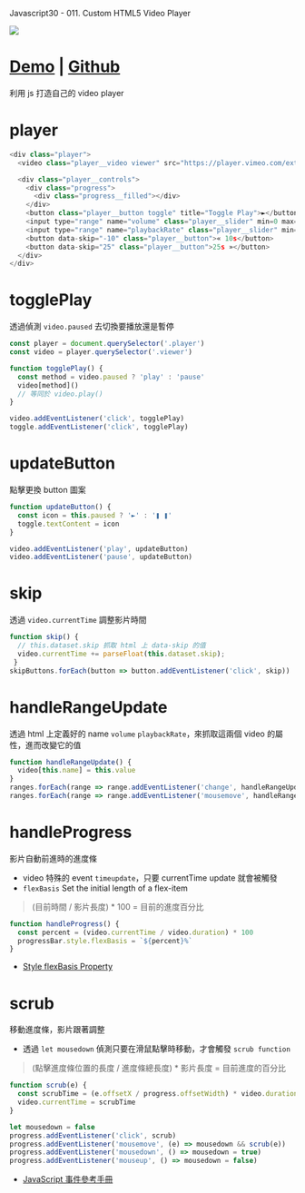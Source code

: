 Javascript30 - 011. Custom HTML5 Video Player

![](https://mgleon08.github.io/JavaScript30/011.Custom-HTML5-Video-Player/images/thumbnail.png)

<!-- more -->

# [Demo](https://mgleon08.github.io/JavaScript30/011.Custom-HTML5-Video-Player/index.html) | [Github](https://github.com/mgleon08/JavaScript30/tree/master/011.Custom-HTML5-Video-Player)

利用 js 打造自己的 video player

# player

```js
<div class="player">
  <video class="player__video viewer" src="https://player.vimeo.com/external/194837908.sd.mp4?s=c350076905b78c67f74d7ee39fdb4fef01d12420&profile_id=164"></video>

  <div class="player__controls">
    <div class="progress">
      <div class="progress__filled"></div>
    </div>
    <button class="player__button toggle" title="Toggle Play">►</button>
    <input type="range" name="volume" class="player__slider" min=0 max="1" step="0.05" value="1">
    <input type="range" name="playbackRate" class="player__slider" min="0.5" max="2" step="0.1" value="1">
    <button data-skip="-10" class="player__button">« 10s</button>
    <button data-skip="25" class="player__button">25s »</button>
  </div>
</div>
```

# togglePlay

透過偵測 `video.paused` 去切換要播放還是暫停

```js
const player = document.querySelector('.player')
const video = player.querySelector('.viewer')

function togglePlay() {
  const method = video.paused ? 'play' : 'pause'
  video[method]()
  // 等同於 video.play()
}

video.addEventListener('click', togglePlay)
toggle.addEventListener('click', togglePlay)
```


# updateButton

點擊更換 button 圖案

```js
function updateButton() {
  const icon = this.paused ? '►' : '❚ ❚'
  toggle.textContent = icon
}

video.addEventListener('play', updateButton)
video.addEventListener('pause', updateButton)
```

# skip

透過 `video.currentTime` 調整影片時間

```js
function skip() {
  // this.dataset.skip 抓取 html 上 data-skip 的值
  video.currentTime += parseFloat(this.dataset.skip);
 }
skipButtons.forEach(button => button.addEventListener('click', skip))
```

# handleRangeUpdate

透過 html 上定義好的 name `volume` `playbackRate`，來抓取這兩個 video 的屬性，進而改變它的值

```js
function handleRangeUpdate() {
  video[this.name] = this.value
}
ranges.forEach(range => range.addEventListener('change', handleRangeUpdate))
ranges.forEach(range => range.addEventListener('mousemove', handleRangeUpdate))
```


# handleProgress

影片自動前進時的進度條

* video 特殊的 event `timeupdate`，只要 currentTime update 就會被觸發
* `flexBasis` Set the initial length of a flex-item

> (目前時間 / 影片長度) * 100 = 目前的進度百分比


```js
function handleProgress() {
  const percent = (video.currentTime / video.duration) * 100
  progressBar.style.flexBasis = `${percent}%`
}
```

* [Style flexBasis Property](https://www.w3schools.com/jsref/prop_style_flexbasis.asp)

# scrub

移動進度條，影片跟著調整

* 透過 `let mousedown` 偵測只要在滑鼠點擊時移動，才會觸發 `scrub function`


> (點擊進度條位置的長度 / 進度條總長度) * 影片長度 = 目前進度的百分比

```js
function scrub(e) {
  const scrubTime = (e.offsetX / progress.offsetWidth) * video.duration
  video.currentTime = scrubTime
}

let mousedown = false
progress.addEventListener('click', scrub)
progress.addEventListener('mousemove', (e) => mousedown && scrub(e))
progress.addEventListener('mousedown', () => mousedown = true)
progress.addEventListener('mouseup', () => mousedown = false)
```

* [JavaScript 事件參考手冊](http://www.w3school.com.cn/js/jsref_events.asp)
